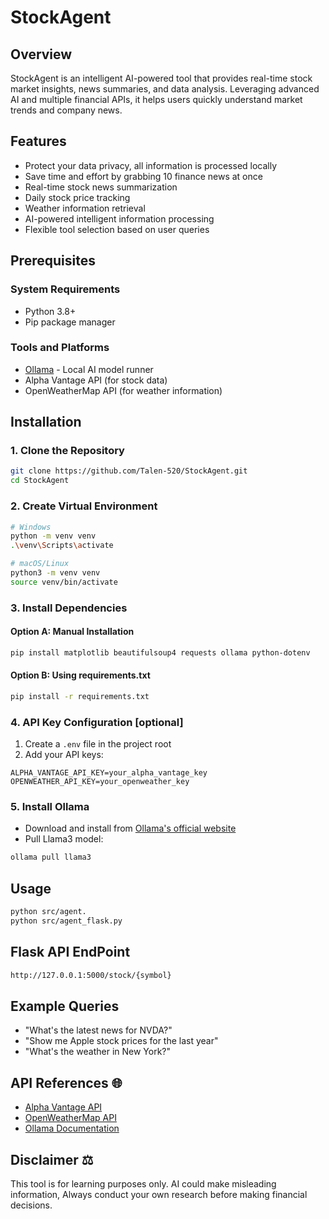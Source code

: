 # StockAgent 

## Overview
StockAgent is an intelligent AI-powered tool that provides real-time stock market insights, news summaries, and data analysis. Leveraging advanced AI and multiple financial APIs, it helps users quickly understand market trends and company news.

## Features 
- Protect your data privacy, all information is processed locally
- Save time and effort by grabbing 10 finance news at once
- Real-time stock news summarization
- Daily stock price tracking
- Weather information retrieval
- AI-powered intelligent information processing
- Flexible tool selection based on user queries

## Prerequisites 

### System Requirements
- Python 3.8+
- Pip package manager

### Tools and Platforms
- [Ollama](https://ollama.com/) - Local AI model runner
- Alpha Vantage API (for stock data)
- OpenWeatherMap API (for weather information)

## Installation 

### 1. Clone the Repository
```bash
git clone https://github.com/Talen-520/StockAgent.git
cd StockAgent
```

### 2. Create Virtual Environment
```bash
# Windows
python -m venv venv
.\venv\Scripts\activate

# macOS/Linux
python3 -m venv venv
source venv/bin/activate
```

### 3. Install Dependencies

#### Option A: Manual Installation
```bash
pip install matplotlib beautifulsoup4 requests ollama python-dotenv
```

#### Option B: Using requirements.txt
```bash
pip install -r requirements.txt
```

### 4. API Key Configuration [optional]
1. Create a `.env` file in the project root
2. Add your API keys:
```
ALPHA_VANTAGE_API_KEY=your_alpha_vantage_key
OPENWEATHER_API_KEY=your_openweather_key
```

### 5. Install Ollama
- Download and install from [Ollama's official website](https://ollama.com/)
- Pull Llama3 model:
```bash
ollama pull llama3
```

## Usage 
```bash
python src/agent.
python src/agent_flask.py
```
## Flask API EndPoint
```bash
http://127.0.0.1:5000/stock/{symbol}
```
## Example Queries 
- "What's the latest news for NVDA?"
- "Show me Apple stock prices for the last year"
- "What's the weather in New York?"

## API References 🌐
- [Alpha Vantage API](https://www.alphavantage.co/documentation/)
- [OpenWeatherMap API](https://openweathermap.org/api)
- [Ollama Documentation](https://github.com/ollama/ollama)

## Disclaimer ⚖️
This tool is for learning purposes only. AI could make misleading information, Always conduct your own research before making financial decisions.
